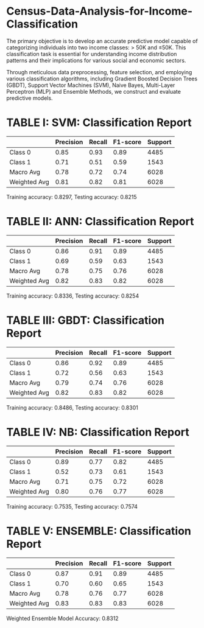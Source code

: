 # Census-Data-Analysis-for-Income-Classification

The primary
 objective is to develop an accurate predictive model capable of
 categorizing individuals into two income classes: > 50K and
 ≤50K. This classification task is essential for understanding
 income distribution patterns and their implications for various
 social and economic sectors.

 Through meticulous
 data preprocessing, feature selection, and employing various
 classification algorithms, including Gradient Boosted Decision Trees (GBDT), Support Vector
 Machines (SVM), Naive Bayes, Multi-Layer Perceptron (MLP) and Ensemble Methods, we construct and evaluate
 predictive models. 

# TABLE I: SVM: Classification Report

 |        | Precision | Recall | F1-score | Support |
|--------|-----------|--------|----------|---------|
| Class 0 | 0.85      | 0.93   | 0.89     | 4485    |
| Class 1 | 0.71      | 0.51   | 0.59     | 1543    |
| Macro Avg | 0.78    | 0.72   | 0.74     | 6028    |
| Weighted Avg | 0.81 | 0.82   | 0.81     | 6028    |

Training accuracy: 0.8297, Testing accuracy: 0.8215

# TABLE II: ANN: Classification Report
|             | Precision | Recall | F1-score | Support |
|-------------|-----------|--------|----------|---------|
| Class 0     | 0.86      | 0.91   | 0.89     | 4485    |
| Class 1     | 0.69      | 0.59   | 0.63     | 1543    |
| Macro Avg   | 0.78      | 0.75   | 0.76     | 6028    |
| Weighted Avg| 0.82      | 0.83   | 0.82     | 6028    |

Training accuracy: 0.8336, Testing accuracy: 0.8254

# TABLE III: GBDT: Classification Report
|             | Precision | Recall | F1-score | Support |
|-------------|-----------|--------|----------|---------|
| Class 0     | 0.86      | 0.92   | 0.89     | 4485    |
| Class 1     | 0.72      | 0.56   | 0.63     | 1543    |
| Macro Avg   | 0.79      | 0.74   | 0.76     | 6028    |
| Weighted Avg| 0.82      | 0.83   | 0.82     | 6028    |

Training accuracy: 0.8486, Testing accuracy: 0.8301

# TABLE IV: NB: Classification Report
|             | Precision | Recall | F1-score | Support |
|-------------|-----------|--------|----------|---------|
| Class 0     | 0.89      | 0.77   | 0.82     | 4485    |
| Class 1     | 0.52      | 0.73   | 0.61     | 1543    |
| Macro Avg   | 0.71      | 0.75   | 0.72     | 6028    |
| Weighted Avg| 0.80      | 0.76   | 0.77     | 6028    |

Training accuracy: 0.7535, Testing accuracy: 0.7574

# TABLE V: ENSEMBLE: Classification Report
|             | Precision | Recall | F1-score | Support |
|-------------|-----------|--------|----------|---------|
| Class 0     | 0.87      | 0.91   | 0.89     | 4485    |
| Class 1     | 0.70      | 0.60   | 0.65     | 1543    |
| Macro Avg   | 0.78      | 0.76   | 0.77     | 6028    |
| Weighted Avg| 0.83      | 0.83   | 0.83     | 6028    |

Weighted Ensemble Model Accuracy: 0.8312





